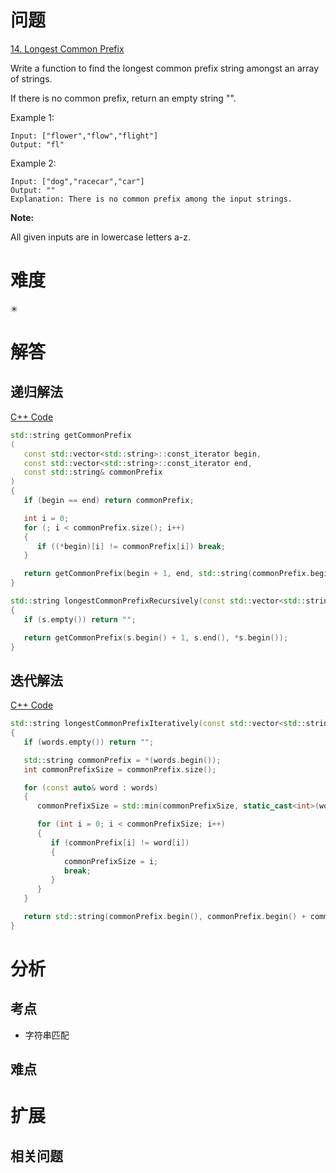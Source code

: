 # 问题
[14. Longest Common Prefix](https://leetcode.com/problems/longest-common-prefix/)

Write a function to find the longest common prefix string amongst an array of strings.

If there is no common prefix, return an empty string "".

Example 1:
```
Input: ["flower","flow","flight"]
Output: "fl"
```
Example 2:
```
Input: ["dog","racecar","car"]
Output: ""
Explanation: There is no common prefix among the input strings.
```
**Note:**

All given inputs are in lowercase letters a-z.

# 难度
✳

# 解答
## 递归解法

[C++ Code](./code/14.Longest-Common-Prefix/main.cpp)
```cpp
std::string getCommonPrefix
(
   const std::vector<std::string>::const_iterator begin,
   const std::vector<std::string>::const_iterator end,
   const std::string& commonPrefix
)
{
   if (begin == end) return commonPrefix;

   int i = 0;
   for (; i < commonPrefix.size(); i++)
   {
      if ((*begin)[i] != commonPrefix[i]) break;
   }

   return getCommonPrefix(begin + 1, end, std::string(commonPrefix.begin(), commonPrefix.begin() + i));
}

std::string longestCommonPrefixRecursively(const std::vector<std::string>& s)
{
   if (s.empty()) return "";

   return getCommonPrefix(s.begin() + 1, s.end(), *s.begin());
}
```

## 迭代解法

[C++ Code](./code/14.Longest-Common-Prefix/main.cpp)
```cpp
std::string longestCommonPrefixIteratively(const std::vector<std::string>& words)
{
   if (words.empty()) return "";

   std::string commonPrefix = *(words.begin());
   int commonPrefixSize = commonPrefix.size();

   for (const auto& word : words)
   {
      commonPrefixSize = std::min(commonPrefixSize, static_cast<int>(word.size()));

      for (int i = 0; i < commonPrefixSize; i++)
      {
         if (commonPrefix[i] != word[i])
         {
            commonPrefixSize = i;
            break;
         }
      }
   }

   return std::string(commonPrefix.begin(), commonPrefix.begin() + commonPrefixSize);
}
```

# 分析
## 考点
- 字符串匹配

## 难点

# 扩展
## 相关问题
